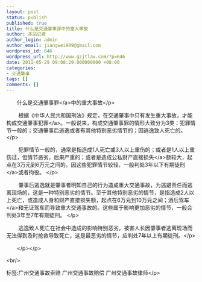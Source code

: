 ```yaml
---
layout: post
status: publish
published: true
title: 什么是交通肇事罪中的重大事故
author: 本站记者
author_login: admin
author_email: jiangwei909@gmail.com
wordpress_id: 646
wordpress_url: http://www.gzjtlaw.com/?p=646
date: 2011-05-29 09:08:29.000000000 +08:00
categories:
- 交通肇事
tags: []
comments: []
---
```

<p><p>　　什么是<a>交通肇事罪<&#47;a>中的重大事故<&#47;p><br><p>　　 根据《中华人民共和国刑法》规定，在交通肇事中只有发生重大事故，才能构成交通肇事<a>犯罪<&#47;a>。一般说来，构成交通肇事罪的情形大致分为3类：犯罪情节一般的；交通肇事后逃逸或者有其他特别恶劣情节的；因逃逸致人死亡的。 <&#47;p><p>　　 犯罪情节一般的，通常是指造成1人死亡或3人以上重伤的；或者是1人以上重伤过，但情节恶劣，后果严重的；或者是造成公私财产直接<a>损失<&#47;a>额较大，起点在3万元到6万元之间的。因这些犯罪情节较轻，一般判处3年以下<a>有期徒刑<&#47;a>或者拘役。 <&#47;p><p>　　 肇事后逃逸就是肇事者明知自己的行为造成重大交通事故，为逃避责任而逃离现场的，这是一种特别恶劣的情节。至于其他特别恶劣的情节，是指造成2人以上死亡，或造成人身和财产直接损失额，起点在6万元到10万元之间；<a>酒后驾车<&#47;a>和无证驾车而导致重大交通事故的。这些属于影响更加恶劣的情节，一般会判处3年至7年有期徒刑。 <&#47;p><p>　　 逃逸致人死亡在社会中造成的影响特别恶劣，被害人长因肇事者逃离现场而无法得到及时抢救导致死亡，这是最恶劣的情节，应判处7年以上有期徒刑。<&#47;p><br><p>　　<&#47;p><&#47;p><br&#47;><p>标签:广州交通事故索赔 广州交通事故赔偿 广州交通事故律师<&#47;p>
